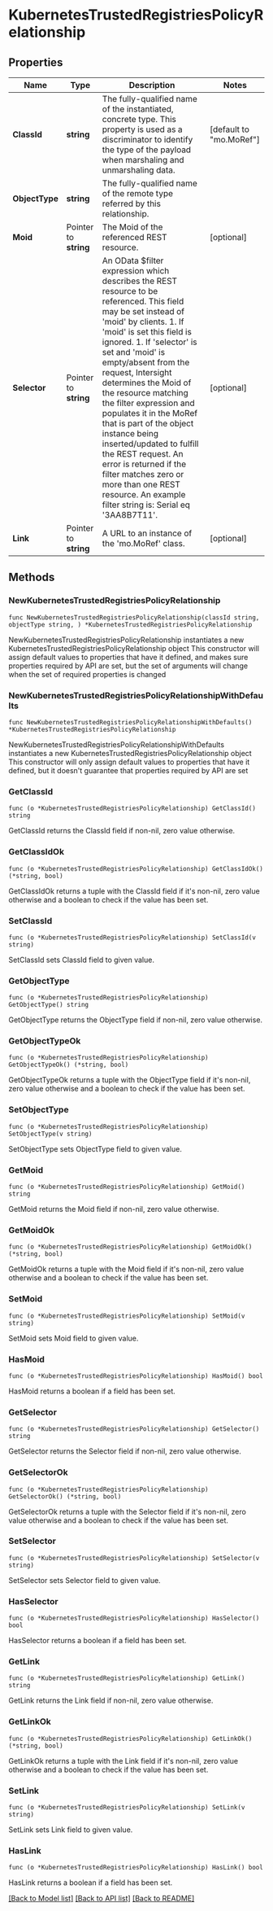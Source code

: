 # KubernetesTrustedRegistriesPolicyRelationship

## Properties

Name | Type | Description | Notes
------------ | ------------- | ------------- | -------------
**ClassId** | **string** | The fully-qualified name of the instantiated, concrete type. This property is used as a discriminator to identify the type of the payload when marshaling and unmarshaling data. | [default to "mo.MoRef"]
**ObjectType** | **string** | The fully-qualified name of the remote type referred by this relationship. | 
**Moid** | Pointer to **string** | The Moid of the referenced REST resource. | [optional] 
**Selector** | Pointer to **string** | An OData $filter expression which describes the REST resource to be referenced. This field may be set instead of &#39;moid&#39; by clients. 1. If &#39;moid&#39; is set this field is ignored. 1. If &#39;selector&#39; is set and &#39;moid&#39; is empty/absent from the request, Intersight determines the Moid of the resource matching the filter expression and populates it in the MoRef that is part of the object instance being inserted/updated to fulfill the REST request. An error is returned if the filter matches zero or more than one REST resource. An example filter string is: Serial eq &#39;3AA8B7T11&#39;. | [optional] 
**Link** | Pointer to **string** | A URL to an instance of the &#39;mo.MoRef&#39; class. | [optional] 

## Methods

### NewKubernetesTrustedRegistriesPolicyRelationship

`func NewKubernetesTrustedRegistriesPolicyRelationship(classId string, objectType string, ) *KubernetesTrustedRegistriesPolicyRelationship`

NewKubernetesTrustedRegistriesPolicyRelationship instantiates a new KubernetesTrustedRegistriesPolicyRelationship object
This constructor will assign default values to properties that have it defined,
and makes sure properties required by API are set, but the set of arguments
will change when the set of required properties is changed

### NewKubernetesTrustedRegistriesPolicyRelationshipWithDefaults

`func NewKubernetesTrustedRegistriesPolicyRelationshipWithDefaults() *KubernetesTrustedRegistriesPolicyRelationship`

NewKubernetesTrustedRegistriesPolicyRelationshipWithDefaults instantiates a new KubernetesTrustedRegistriesPolicyRelationship object
This constructor will only assign default values to properties that have it defined,
but it doesn't guarantee that properties required by API are set

### GetClassId

`func (o *KubernetesTrustedRegistriesPolicyRelationship) GetClassId() string`

GetClassId returns the ClassId field if non-nil, zero value otherwise.

### GetClassIdOk

`func (o *KubernetesTrustedRegistriesPolicyRelationship) GetClassIdOk() (*string, bool)`

GetClassIdOk returns a tuple with the ClassId field if it's non-nil, zero value otherwise
and a boolean to check if the value has been set.

### SetClassId

`func (o *KubernetesTrustedRegistriesPolicyRelationship) SetClassId(v string)`

SetClassId sets ClassId field to given value.


### GetObjectType

`func (o *KubernetesTrustedRegistriesPolicyRelationship) GetObjectType() string`

GetObjectType returns the ObjectType field if non-nil, zero value otherwise.

### GetObjectTypeOk

`func (o *KubernetesTrustedRegistriesPolicyRelationship) GetObjectTypeOk() (*string, bool)`

GetObjectTypeOk returns a tuple with the ObjectType field if it's non-nil, zero value otherwise
and a boolean to check if the value has been set.

### SetObjectType

`func (o *KubernetesTrustedRegistriesPolicyRelationship) SetObjectType(v string)`

SetObjectType sets ObjectType field to given value.


### GetMoid

`func (o *KubernetesTrustedRegistriesPolicyRelationship) GetMoid() string`

GetMoid returns the Moid field if non-nil, zero value otherwise.

### GetMoidOk

`func (o *KubernetesTrustedRegistriesPolicyRelationship) GetMoidOk() (*string, bool)`

GetMoidOk returns a tuple with the Moid field if it's non-nil, zero value otherwise
and a boolean to check if the value has been set.

### SetMoid

`func (o *KubernetesTrustedRegistriesPolicyRelationship) SetMoid(v string)`

SetMoid sets Moid field to given value.

### HasMoid

`func (o *KubernetesTrustedRegistriesPolicyRelationship) HasMoid() bool`

HasMoid returns a boolean if a field has been set.

### GetSelector

`func (o *KubernetesTrustedRegistriesPolicyRelationship) GetSelector() string`

GetSelector returns the Selector field if non-nil, zero value otherwise.

### GetSelectorOk

`func (o *KubernetesTrustedRegistriesPolicyRelationship) GetSelectorOk() (*string, bool)`

GetSelectorOk returns a tuple with the Selector field if it's non-nil, zero value otherwise
and a boolean to check if the value has been set.

### SetSelector

`func (o *KubernetesTrustedRegistriesPolicyRelationship) SetSelector(v string)`

SetSelector sets Selector field to given value.

### HasSelector

`func (o *KubernetesTrustedRegistriesPolicyRelationship) HasSelector() bool`

HasSelector returns a boolean if a field has been set.

### GetLink

`func (o *KubernetesTrustedRegistriesPolicyRelationship) GetLink() string`

GetLink returns the Link field if non-nil, zero value otherwise.

### GetLinkOk

`func (o *KubernetesTrustedRegistriesPolicyRelationship) GetLinkOk() (*string, bool)`

GetLinkOk returns a tuple with the Link field if it's non-nil, zero value otherwise
and a boolean to check if the value has been set.

### SetLink

`func (o *KubernetesTrustedRegistriesPolicyRelationship) SetLink(v string)`

SetLink sets Link field to given value.

### HasLink

`func (o *KubernetesTrustedRegistriesPolicyRelationship) HasLink() bool`

HasLink returns a boolean if a field has been set.


[[Back to Model list]](../README.md#documentation-for-models) [[Back to API list]](../README.md#documentation-for-api-endpoints) [[Back to README]](../README.md)


